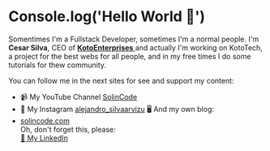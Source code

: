 # Console.log('Hello World 👋')
 Somentimes I'm a Fullstack Developer, sometimes I'm a normal people. I'm **Cesar Silva**, CEO of [ **KotoEnterprises** ]() and actually I'm working on KotoTech, a project
 for the best webs for all people, and in my free times I do some tutorials for thew community.
 
 You can follow me in the next sites for see and support my content:
 - 📹 My YouTube Channel [ SolinCode ]()
 - 📱 My Instagram [alejandro_silvaarvizu](https://www.instagram.com/alejandro_silvaarvizu/)
🖥️ And my own blog:
 - [ solincode.com ]()  
 Oh, don't forget this, please:  
[ 💼 My LinkedIn ](https://www.linkedin.com/in/cesar-alejandro-silva-arvizu-229612232/)
